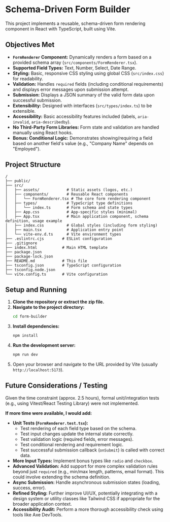 # Schema-Driven Form Builder

This project implements a reusable, schema-driven form rendering component in React with TypeScript, built using Vite.

## Objectives Met

*   **`FormRenderer` Component:** Dynamically renders a form based on a provided schema array (`src/components/FormRenderer.tsx`).
*   **Supported Field Types:** Text, Number, Select, Date Range.
*   **Styling:** Basic, responsive CSS styling using global CSS (`src/index.css`) for readability.
*   **Validation:** Handles `required` fields (including conditional requirements) and displays error messages upon submission attempt.
*   **Submission:** Displays a JSON summary of the valid form data upon successful submission.
*   **Extensibility:** Designed with interfaces (`src/types/index.ts`) to be extensible.
*   **Accessibility:** Basic accessibility features included (labels, `aria-invalid`, `aria-describedby`).
*   **No Third-Party Form Libraries:** Form state and validation are handled manually using React hooks.
*   **Bonus: Conditional Logic:** Demonstrates showing/requiring a field based on another field's value (e.g., "Company Name" depends on "Employed").

## Project Structure

```
/
├── public/
├── src/
│   ├── assets/            # Static assets (logos, etc.)
│   ├── components/        # Reusable React components
│   │   └── FormRenderer.tsx # The core form rendering component
│   ├── types/             # TypeScript type definitions
│   │   └── index.ts       # Form schema and state types
│   ├── App.css            # App-specific styles (minimal)
│   ├── App.tsx            # Main application component, schema definition, usage example
│   ├── index.css          # Global styles (including form styling)
│   ├── main.tsx           # Application entry point
│   └── vite-env.d.ts      # Vite environment types
├── .eslintrc.cjs        # ESLint configuration
├── .gitignore
├── index.html           # Main HTML template
├── package.json
├── package-lock.json
├── README.md            # This file
├── tsconfig.json        # TypeScript configuration
├── tsconfig.node.json
└── vite.config.ts       # Vite configuration
```

## Setup and Running

1.  **Clone the repository or extract the zip file.**
2.  **Navigate to the project directory:**
    ```bash
    cd form-builder
    ```
3.  **Install dependencies:**
    ```bash
    npm install
    ```
4.  **Run the development server:**
    ```bash
    npm run dev
    ```
5.  Open your browser and navigate to the URL provided by Vite (usually `http://localhost:5173`).

## Future Considerations / Testing

Given the time constraint (approx. 2.5 hours), formal unit/integration tests (e.g., using Vitest/React Testing Library) were not implemented.

**If more time were available, I would add:**

*   **Unit Tests (`FormRenderer.test.tsx`):**
    *   Test rendering of each field type based on the schema.
    *   Test input changes update the internal state correctly.
    *   Test validation logic (required fields, error messages).
    *   Test conditional rendering and requirement logic.
    *   Test successful submission callback (`onSubmit`) is called with correct data.
*   **More Input Types:** Implement bonus types like `radio` and `checkbox`.
*   **Advanced Validation:** Add support for more complex validation rules beyond just `required` (e.g., min/max length, patterns, email format). This could involve extending the schema definition.
*   **Async Submission:** Handle asynchronous submission states (loading, success, error).
*   **Refined Styling:** Further improve UI/UX, potentially integrating with a design system or utility classes like Tailwind CSS if appropriate for the broader application context.
*   **Accessibility Audit:** Perform a more thorough accessibility check using tools like Axe DevTools.
